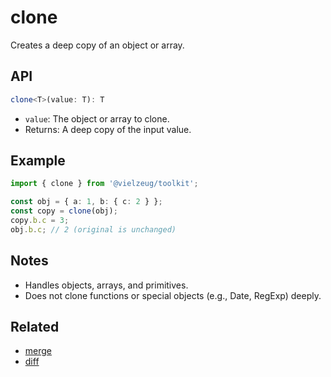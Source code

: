 # clone

Creates a deep copy of an object or array.

## API

```ts
clone<T>(value: T): T
```

- `value`: The object or array to clone.
- Returns: A deep copy of the input value.

## Example

```ts
import { clone } from '@vielzeug/toolkit';

const obj = { a: 1, b: { c: 2 } };
const copy = clone(obj);
copy.b.c = 3;
obj.b.c; // 2 (original is unchanged)
```

## Notes

- Handles objects, arrays, and primitives.
- Does not clone functions or special objects (e.g., Date, RegExp) deeply.

## Related

- [merge](./merge.md)
- [diff](./diff.md)
